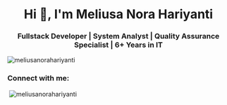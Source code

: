 <h1 align="center">Hi 👋, I'm Meliusa Nora Hariyanti</h1>
<h3 align="center">Fullstack Developer | System Analyst | Quality Assurance Specialist | 6+ Years in IT</h3>

<p align="left"> <img src="https://komarev.com/ghpvc/?username=meliusanorahariyanti&label=Profile%20views&color=0e75b6&style=flat" alt="meliusanorahariyanti" /> </p>

<h3 align="left">Connect with me:</h3>
<p align="left">
</p>

<p>&nbsp;<img align="center" src="https://github-readme-stats.vercel.app/api?username=meliusanorahariyanti&show_icons=true&locale=en" alt="meliusanorahariyanti" /></p>

